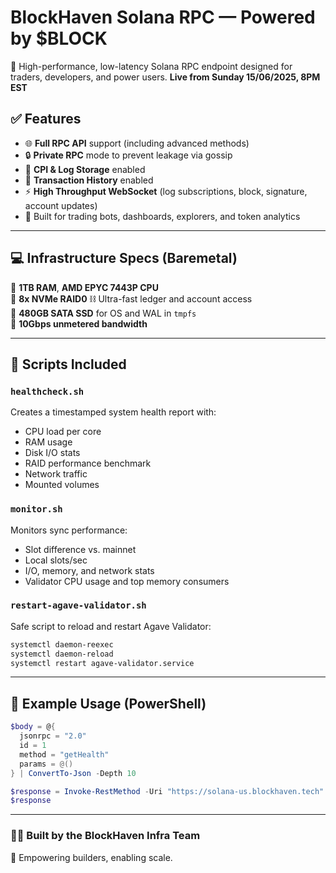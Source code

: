 # BlockHaven Solana RPC — Powered by $BLOCK

🚀 High-performance, low-latency Solana RPC endpoint designed for traders, developers, and power users.
**Live from Sunday 15/06/2025, 8PM EST**

## ✅ Features

- 🌐 **Full RPC API** support (including advanced methods)
- 🔒 **Private RPC** mode to prevent leakage via gossip
- 🧠 **CPI & Log Storage** enabled
- 🧾 **Transaction History** enabled
- ⚡ **High Throughput WebSocket** (log subscriptions, block, signature, account updates)
- 🚀 Built for trading bots, dashboards, explorers, and token analytics

---

## 💻 Infrastructure Specs (Baremetal)

🔹 **1TB RAM**, **AMD EPYC 7443P CPU**  
🔹 **8x NVMe RAID0** ⛓️ Ultra-fast ledger and account access  
🔹 **480GB SATA SSD** for OS and WAL in `tmpfs`  
🔹 **10Gbps unmetered bandwidth**  

---

## 📂 Scripts Included

### `healthcheck.sh`
Creates a timestamped system health report with:
- CPU load per core
- RAM usage
- Disk I/O stats
- RAID performance benchmark
- Network traffic
- Mounted volumes

### `monitor.sh`
Monitors sync performance:
- Slot difference vs. mainnet
- Local slots/sec
- I/O, memory, and network stats
- Validator CPU usage and top memory consumers

### `restart-agave-validator.sh`
Safe script to reload and restart Agave Validator:
```bash
systemctl daemon-reexec
systemctl daemon-reload
systemctl restart agave-validator.service
```

---

## 🧪 Example Usage (PowerShell)

```powershell
$body = @{
  jsonrpc = "2.0"
  id = 1
  method = "getHealth"
  params = @()
} | ConvertTo-Json -Depth 10

$response = Invoke-RestMethod -Uri "https://solana-us.blockhaven.tech" -Method Post -Body $body -ContentType "application/json"
$response
```

---

### 🧑‍💻 Built by the BlockHaven Infra Team  
💜 Empowering builders, enabling scale.